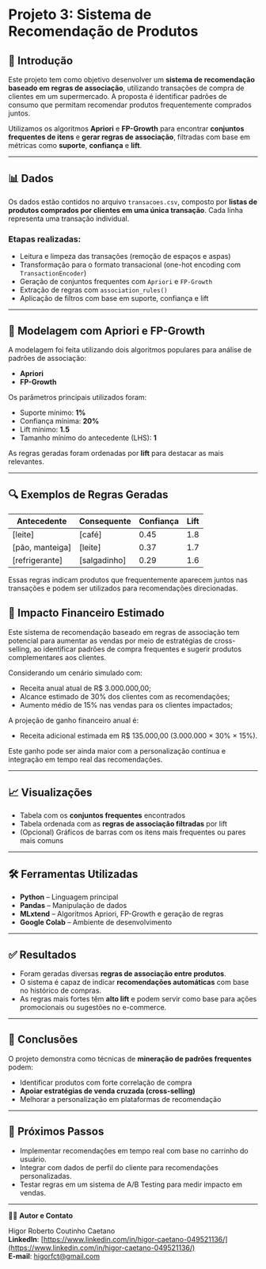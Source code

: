 # Projeto 3: Sistema de Recomendação de Produtos

## 📝 Introdução

Este projeto tem como objetivo desenvolver um **sistema de recomendação baseado em regras de associação**, utilizando transações de compra de clientes em um supermercado. A proposta é identificar padrões de consumo que permitam recomendar produtos frequentemente comprados juntos.

Utilizamos os algoritmos **Apriori** e **FP-Growth** para encontrar **conjuntos frequentes de itens** e **gerar regras de associação**, filtradas com base em métricas como **suporte**, **confiança** e **lift**.

---

## 📊 Dados

Os dados estão contidos no arquivo `transacoes.csv`, composto por **listas de produtos comprados por clientes em uma única transação**. Cada linha representa uma transação individual.

### Etapas realizadas:
- Leitura e limpeza das transações (remoção de espaços e aspas)  
- Transformação para o formato transacional (one-hot encoding com `TransactionEncoder`)  
- Geração de conjuntos frequentes com `Apriori` e `FP-Growth`  
- Extração de regras com `association_rules()`  
- Aplicação de filtros com base em suporte, confiança e lift

---

## 🤖 Modelagem com Apriori e FP-Growth

A modelagem foi feita utilizando dois algoritmos populares para análise de padrões de associação:

- **Apriori**  
- **FP-Growth**

Os parâmetros principais utilizados foram:

- Suporte mínimo: **1%**  
- Confiança mínima: **20%**  
- Lift mínimo: **1.5**  
- Tamanho mínimo do antecedente (LHS): **1**

As regras geradas foram ordenadas por **lift** para destacar as mais relevantes.

---

## 🔍 Exemplos de Regras Geradas

| Antecedente         | Consequente       | Confiança | Lift |
|---------------------|-------------------|-----------|------|
| [leite]             | [café]            | 0.45      | 1.8  |
| [pão, manteiga]     | [leite]           | 0.37      | 1.7  |
| [refrigerante]      | [salgadinho]      | 0.29      | 1.6  |

Essas regras indicam produtos que frequentemente aparecem juntos nas transações e podem ser utilizados para recomendações direcionadas.

## 💼 Impacto Financeiro Estimado

Este sistema de recomendação baseado em regras de associação tem potencial para aumentar as vendas por meio de estratégias de cross-selling, ao identificar padrões de compra frequentes e sugerir produtos complementares aos clientes.

Considerando um cenário simulado com:

- Receita anual atual de R$ 3.000.000,00;
- Alcance estimado de 30% dos clientes com as recomendações;
- Aumento médio de 15% nas vendas para os clientes impactados;

A projeção de ganho financeiro anual é:

- Receita adicional estimada em R$ 135.000,00 (3.000.000 × 30% × 15%).

Este ganho pode ser ainda maior com a personalização contínua e integração em tempo real das recomendações.

---

## 📈 Visualizações

- Tabela com os **conjuntos frequentes** encontrados  
- Tabela ordenada com as **regras de associação filtradas** por lift  
- (Opcional) Gráficos de barras com os itens mais frequentes ou pares mais comuns

---

## 🛠️ Ferramentas Utilizadas

- **Python** – Linguagem principal  
- **Pandas** – Manipulação de dados  
- **MLxtend** – Algoritmos Apriori, FP-Growth e geração de regras  
- **Google Colab** – Ambiente de desenvolvimento  

---

## ✅ Resultados

- Foram geradas diversas **regras de associação entre produtos**.  
- O sistema é capaz de indicar **recomendações automáticas** com base no histórico de compras.  
- As regras mais fortes têm **alto lift** e podem servir como base para ações promocionais ou sugestões no e-commerce.

---

## 🧠 Conclusões

O projeto demonstra como técnicas de **mineração de padrões frequentes** podem:

- Identificar produtos com forte correlação de compra  
- **Apoiar estratégias de venda cruzada (cross-selling)**  
- Melhorar a personalização em plataformas de recomendação  

---

## 🔄 Próximos Passos

- Implementar recomendações em tempo real com base no carrinho do usuário.
- Integrar com dados de perfil do cliente para recomendações personalizadas.
- Testar regras em um sistema de A/B Testing para medir impacto em vendas.



---

🧑‍💻 **Autor e Contato**

Higor Roberto Coutinho Caetano  
**LinkedIn**: [https://www.linkedin.com/in/higor-caetano-049521136/](https://www.linkedin.com/in/higor-caetano-049521136/)  
**E-mail**: higorfct@gmail.com
